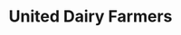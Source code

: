---
title: "United Dairy Farmers"
url: /florence/united-dairy-farmers-haines-drive/
shop: convenience
---
